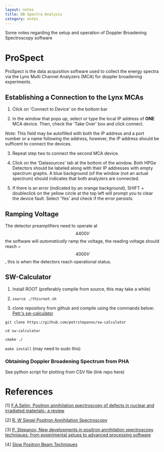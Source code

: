 ```yaml
---
layout: notes
title: DB Spectra Analysis 
category: notes 
---
```


Some notes regarding the setup and operation of Doppler Broadening Spectroscopy software

# ProSpect

ProSpect is the data acquisition software used to collect the energy spectra via the Lynx Multi Channel Analyzers (MCA) for doppler broadening experiments. 

## Establishing a Connection to the Lynx MCAs

1) Click on 'Connect to Device' on the bottom bar

2) In the window that pops up, select or type the local IP address of **ONE** MCA device. Then, check the 'Take Over' box and click connect.  

*Note*: This field may be autofilled with both the IP address and a port number or a name following the address, however, the IP address should be sufficent to connect the devices. 

3) Repeat step two to connect the second MCA device.

4) Click on the 'Datasources' tab at the bottom of the window. Both HPGe Detectors should be labeled along with their IP addresses with empty spectrum graphs. A blue background (of the window (not an actual spectrum) should indicates that both analyzers are connected. 

5) If there is an error (indicated by an orange background), SHIFT + doubleclick on the yellow circle at the top left will prompt you to clear the device fault. Select 'Yes' and check if the error persists.

## Ramping Voltage

The detector preamplifiers need to operate at $$4400 V$$ the software will *automatically* ramp the voltage, the reading voltage should reach ~$$4000 V$$, this is when the detectors reach operational status.


## SW-Calculator
1) Install ROOT (preferably compile from source, this may take a while)

2) ```source ./thisroot.sh```

3) clone repository from github and compile using the commands below: [Petr's sw-calculator](https://github.com/petrstepanov/sw-calculator)

```git clone https://github.com/petrstepanov/sw-calculator```

```cd sw-calculator```

```cmake ./```

```make install``` (may need to sudo this)

### Obtaining Doppler Broadening Spectrum from PHA 

See python script for plotting from CSV file (link repo here) 



# References

[1] [F.A.Selim, Positron annihilation spectroscopy of defects in nuclear and irradiated materials- a review](https://www.sciencedirect.com/science/article/pii/S1044580321000826#bb0215)

[2] [R. W Siegel Positron Annihilation Spectroscopy](https://www.annualreviews.org/doi/pdf/10.1146/annurev.ms.10.080180.002141) 

[3] [P. Stepanov, New developments in positron annihilation spectroscopy techniques: from experimental setups to advanced processing software](https://petrstepanov.com/static/petr-stepanov-dissertation-bgsu-2020.pdf)

[4] [Slow Positron Beam Techniques](http://www.positronannihilation.net/index_files/Positron%20Beam.pdf)
